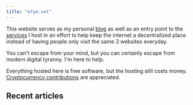 ```yaml
---
title: "efym.net"
---
```

This website serves as my personal [blog](/posts) as well as an entry point to the [services](/services) I host in an effort to help keep the internet a decentralized place instead of having people only visit the same 3 websites everyday.

You can't escape from your mind, but you can certainly escape from modern digital tyranny. I'm here to help.

Everything hosted here is free software, but the hosting still costs money. [Cryptocurrency contributions](/support) are appreciated.

## Recent articles
